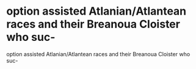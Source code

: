 # option assisted Atlanian/Atlantean races and their Breanoua Cloister who suc-

option assisted Atlanian/Atlantean races and their Breanoua Cloister who suc-